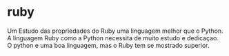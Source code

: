 # ruby
Um Estudo  das propriedades do Ruby uma linguagem melhor que o Python.
A linguagem Ruby como a Python necessita de muito estudo e dedicaçao.
O python e uma boa linguagem, mas o Ruby tem se mostrado superior.

